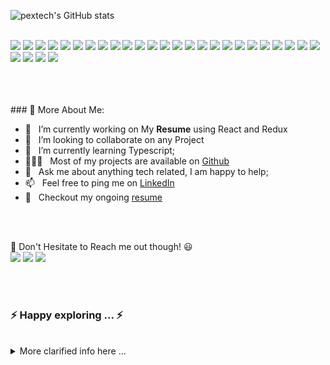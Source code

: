![pextech's GitHub stats](https://github-readme-stats.vercel.app/api?username=pextech&show_icons=true&theme=radical)


<br>
    <img src="https://img.shields.io/badge/-Visual%20Studio%20Code-23A9F2?style=flat-square&logo=Visual%20Studio%20Code&logoColor=white"/>
    <img src="https://img.shields.io/badge/-Github-181717?style=flat-square&logo=GitHub&logoColor=white"/>
    <img src="https://img.shields.io/badge/-Git-F44D27?style=flat-square&logo=Git&logoColor=white"/>
    <img src="https://img.shields.io/badge/-NPM-CB3837?style=flat-square&logo=NPM&logoColor=white"/>
    <img src="https://img.shields.io/badge/-Apache-D22128?style=flat-square&logo=Apache&logoColor=white"/>
    <img src="https://img.shields.io/badge/-Trello-0079BF?style=flat-square&logo=Trello&logoColor=white"/>
    <img src="https://img.shields.io/badge/-Slack-E01563?style=flat-square&logo=Slack&logoColor=white"/>
    <img src="https://img.shields.io/badge/Node.js-43853D?style=for-the-badge&logo=node.js&logoColor=white"/>
    <img src="https://img.shields.io/badge/JavaScript-F7DF1E?style=for-the-badge&logo=javascript&logoColor=black"/>
    <img src="https://img.shields.io/badge/HTML5-E34F26?style=for-the-badge&logo=html5&logoColor=white"/>
    <img src="https://img.shields.io/badge/CSS3-1572B6?style=for-the-badge&logo=css3&logoColor=white"/>
    <img src="https://img.shields.io/badge/.NET-5C2D91?style=for-the-badge&logo=.net&logoColor=white"/>
    <img src="https://img.shields.io/badge/-Sketch-FA6400?style=flat-square&logo=Sketch&logoColor=white"/>
    <img src="https://img.shields.io/badge/-MySQL-F29111?style=flat-square&logo=MySQL&logoColor=white"/>
    <img src="https://img.shields.io/badge/-Notion-000000?style=flat-square&logo=Notion&logoColor=white"/>
    <img src="https://img.shields.io/badge/jQuery-0769AD?style=for-the-badge&logo=jquery&logoColor=white"/>
     <img src="https://img.shields.io/badge/MongoDB-4EA94B?style=for-the-badge&logo=mongodb&logoColor=white"/>
     <img src="https://img.shields.io/badge/PostgreSQL-316192?style=for-the-badge&logo=postgresql&logoColor=white"/>
    <img src="https://img.shields.io/badge/C%23-239120?style=for-the-badge&logo=c-sharp&logoColor=white"/>
    <img src="https://img.shields.io/badge/C-00599C?style=for-the-badge&logo=c&logoColor=white"/>
     <img src="https://img.shields.io/badge/PHP-777BB4?style=for-the-badge&logo=php&logoColor=white"/>
   <img src="https://img.shields.io/badge/Heroku-430098?style=for-the-badge&logo=heroku&logoColor=white"/>
   <img src="https://img.shields.io/badge/Redux-593D88?style=for-the-badge&logo=redux&logoColor=white"/>
    <img src="https://img.shields.io/badge/Tailwind_CSS-38B2AC?style=for-the-badge&logo=tailwind-css&logoColor=white"/>
    <img src="	https://img.shields.io/badge/React-20232A?style=for-the-badge&logo=react&logoColor=61DAFB"/>
    <img src="https://img.shields.io/badge/-Storybook-FF4785?style=flat-square&logo=Storybook&logoColor=white"/>
    <img src="https://img.shields.io/badge/-WebPack-1C78C0?style=flat-square&logo=WebPack&logoColor=white"/>
    <img src="https://img.shields.io/badge/-ESLint-4B32C3?style=flat-square&logo=ESLint&logoColor=white"/>
    <img src="https://img.shields.io/badge/-Google%20Cloud-4285F4?style=flat-square&logo=Google%20Cloud&logoColor=white"/>
  </p>
</p>
<br>
<br>
<br>
### 🧐 More About Me:

- 🔭 &nbsp; I’m currently working on My **Resume** using React and Redux
- 🤝 &nbsp; I’m looking to collaborate on any Project
- 🌱 &nbsp; I’m currently learning Typescript; 
- 👨🏻‍💻 &nbsp; Most of my projects are available on [Github](https://github.com/pextech?tab=repositories)
- 💬 &nbsp; Ask me about anything tech related, I am happy to help;
- 📫 &nbsp; Feel free to ping me on [LinkedIn](https://www.linkedin.com/in/mupenzi-cedrick-10a158196/)
- 📝 &nbsp; Checkout my ongoing [resume](https://pextech-resume.netlify.app/)

<br>
<br>
<p>
  📣 Don't Hesitate to Reach me out though! 😃<br/>
  <a href="mailto:mcstain1639@gmail.com?subject=[GitHub]%20🔥%20Proud%20to%20contact"><img src="https://img.shields.io/badge/e‑mail-D14836.svg?style=for-the-badge&logo=GMail&logoColor=white"/></a>
  <a href="https://www.instagram.com/pextech_/"><img src="https://img.shields.io/badge/instagram-E4405F.svg?style=for-the-badge&logo=instagram&logoColor=white"/></a>
  <a href="https://www.linkedin.com/in/mupenzi-cedrick-10a158196/"><img src="https://img.shields.io/badge/linkedin-0077B5.svg?style=for-the-badge&logo=linkedin&logoColor=white"/></a>
</p>
<br>
<br>

<h3>⚡️ Happy exploring ... ⚡️</h3><br/>

<details>
  <summary>More clarified info here ...</summary><br/>


<br>


![me](./me.png) 

<br>
<br>

**🐱 My Github Data** 

> 🏆 12 Contributions in the Year 2021
 > 
> 📦 0 Bytes Used in Github's Storage 
 > 
> 💼 Opted to Hire
 > 
> 📜 35+ Public Repositories 
 > 
> 🔑 0 Private Repositories  
 > 
**I'm an Early 🐤** 

```text
🌞 Morning    29 commits     ██████████████████████░░░   92.1% 
🌆 Daytime    117 commits    ████████████████████░░░░░   80.77% 
🌃 Evening    99 commits     ███████████████████████░░   94.49% 
🌙 Night      42 commits     ██████████████████████░░░   92.63%

```
📅 **I'm Most Productive on Monday** 

```text
Monday       63 commits     ███████████████████████░░   93.95% 
Tuesday      30 commits     ████████████████████░░░░░   84.45% 
Wednesday    35 commits     ██████████████████░░░░░░░   72.2% 
Thursday     32 commits     ██████████████████░░░░░░░   71.15% 
Friday       39 commits     ██████████████████░░░░░░░   73.59% 
Saturday     52 commits     ███████████████████░░░░░░   78.12% 
Sunday       36 commits     █████████░░░░░░░░░░░░░░░░   42.54%

```


📊 **This Week I Spent My Time On** 

```text
⌚︎ Time Zone: Europe/Paris

💬 Programming Languages: 
Other                    63 hrs 38 mins      ████████████████████████░   98.86% 
CSS                      20 mins             ████████████████████████░   99.53% 
HTML                     10 mins             ████████████████████████░   99.27% 
React.js                 8 mins              █████████████████████░░░░   82.21% 
Nodejs                   4 mins              ████████████████████████░   98.11%

🔥 Editors: 
Browser                  63 hrs 29 mins      ████████████████████████░   98.61% 
VS Code                  44 mins             █████████████████████░░░░   1.16% 
Bash                     2 mins              █████████████████████░░░░   80.07%

💻 Operating System: 
Windows                  63 hrs 33 mins      ████████████████████████░   98.72% 
Linux                    49 mins             ███████████████████░░░░░░   71.28%

```

**I Mostly Code in javascript** 

```text
PHP                      3 repos              ███████░░░░░░░░░░░░░░░░░░   18.48% 
C                        2 repos              █████░░░░░░░░░░░░░░░░░░░░   11.74% 
JavaScript               30+ repos            ██████████████████████░░░   80.7% 

```


<!--END_SECTION:waka-->
</details>
